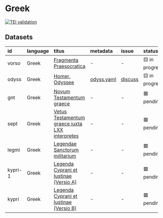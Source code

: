 # Greek
[![TEI validation](https://github.com/TITUS-2-0/greek/actions/workflows/validate.yaml/badge.svg?branch=main)](https://github.com/TITUS-2-0/greek/actions/workflows/validate.yaml)
## Datasets
| id      | language   | titus                                                                                                           | metadata                                                                         | issue                                                  | status         |
|:--------|:-----------|:----------------------------------------------------------------------------------------------------------------|:---------------------------------------------------------------------------------|:-------------------------------------------------------|:---------------|
| vorso   | Greek      | [Fragmenta Praesocratica](http://titus.uni-frankfurt.de/texte/etcs/grie/vorsokr/vorso.htm)                      | -                                                                                | -                                                      | 🟨 in progress |
| odyss   | Greek      | [Homer, Odyssee](http://titus.uni-frankfurt.de/texte/etcs/grie/homer/odyssee/odyss.htm)                         | [odyss.yaml](https://github.com/TITUS-2-0/metadata/blob/main/curated/odyss.yaml) | [discuss](https://github.com/TITUS-2-0/greek/issues/1) | 🟨 in progress |
| gnt     | Greek      | [Novum Testamentum graece](http://titus.uni-frankfurt.de/texte/etcs/grie/gnt/gnt.htm)                           | -                                                                                | -                                                      | 🟥 pending     |
| sept    | Greek      | [Vetus Testamentum graece iuxta LXX interpretes](http://titus.uni-frankfurt.de/texte/etcs/grie/sept/sept.htm)   | -                                                                                | -                                                      | 🟥 pending     |
| legmi   | Greek      | [Legendae Sanctorum militarium](http://titus.uni-frankfurt.de/texte/etcs/grie/agio/legmilit/legmi.htm)          | -                                                                                | -                                                      | 🟥 pending     |
| kypri-1 | Greek      | [Legenda Cyprani et Iustinae (Versio A)](http://titus.uni-frankfurt.de/texte/etcs/grie/agio/kypriana/kypri.htm) | -                                                                                | -                                                      | 🟥 pending     |
| kypri   | Greek      | [Legenda Cyprani et Iustinae (Versio B)](http://titus.uni-frankfurt.de/texte/etcs/grie/agio/kyprianb/kypri.htm) | -                                                                                | -                                                      | 🟥 pending     |
